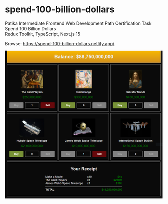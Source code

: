 # spend-100-billion-dollars
Patika Intermediate Frontend Web Development Path Certification Task
<br>Spend 100 Billion Dollars
<br>Redux Toolkit, TypeScript, Next.js 15

Browse: <https://spend-100-billion-dollars.netlify.app/>

[![Spend 100 Billion Dollars Preview](./public/images/spend-100-billion-dollars.png "Browse Spend 100 Billion Dollars")](https://spend-100-billion-dollars.netlify.app/)
